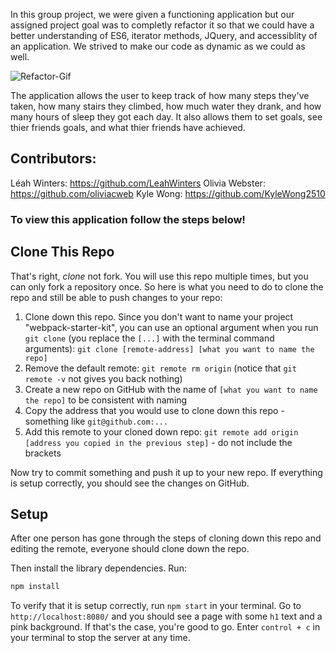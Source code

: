 In this group project, we were given a functioning application but our assigned project goal was to completly refactor it so that we could have a better understanding of ES6, iterator methods, JQuery, and accessiblity of an application. We strived to make our code as dynamic as we could as well. 

![Refactor-Gif](https://user-images.githubusercontent.com/55927708/79261792-5b2e2d80-7e5e-11ea-96ca-73951d24a013.gif)

The application allows the user to keep track of how many steps they've taken, how many stairs they climbed, how much water they drank, and how many hours of sleep they got each day. It also allows them to set goals, see thier friends goals, and what thier friends have achieved.

## Contributors: 

Léah Winters: https://github.com/LeahWinters
Olivia Webster: https://github.com/oliviacweb
Kyle Wong: https://github.com/KyleWong2510

### To view this application follow the steps below!

## Clone This Repo

That's right, _clone_ not fork. You will use this repo multiple times, but you can only fork a repository once. So here is what you need to do to clone the repo and still be able to push changes to your repo:

1. Clone down this repo. Since you don't want to name your project "webpack-starter-kit", you can use an optional argument when you run `git clone` (you replace the `[...]` with the terminal command arguments): `git clone [remote-address] [what you want to name the repo]`
1. Remove the default remote: `git remote rm origin` (notice that `git remote -v` not gives you back nothing)
1. Create a new repo on GitHub with the name of `[what you want to name the repo]` to be consistent with naming
1. Copy the address that you would use to clone down this repo - something like `git@github.com:...`
1. Add this remote to your cloned down repo: `git remote add origin [address you copied in the previous step]` - do not include the brackets

Now try to commit something and push it up to your new repo. If everything is setup correctly, you should see the changes on GitHub.

## Setup

After one person has gone through the steps of cloning down this repo and editing the remote, everyone should clone down the repo. 

Then install the library dependencies. Run:

```bash
npm install
```

To verify that it is setup correctly, run `npm start` in your terminal. Go to `http://localhost:8080/` and you should see a page with some `h1` text and a pink background. If that's the case, you're good to go. Enter `control + c` in your terminal to stop the server at any time.


